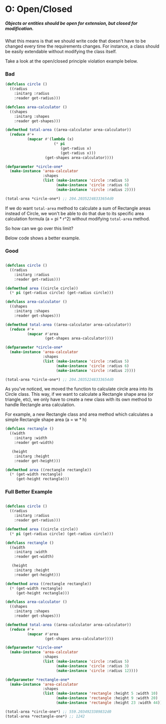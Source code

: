 # O: Open/Closed

##### Objects or entities should be open for extension, but closed for modification.

What this means is that we should write code that doesn't have to be changed every time the requirements changes. For instance, a class should be easily extendable without modifying the class itself.

Take a look at the open/closed principle violation example below.

### Bad

```lisp
(defclass circle ()
  ((radius
    :initarg :radius
    :reader get-radius)))

(defclass area-calculator ()
  ((shapes
    :initarg :shapes
    :reader get-shapes)))

(defmethod total-area ((area-calculator area-calculator))
  (reduce #'+
          (mapcar #'(lambda (x)
                      (* pi
                         (get-radius x)
                         (get-radius x)))
                  (get-shapes area-calculator))))

(defparameter *circle-one*
  (make-instance 'area-calculator
                 :shapes
                 (list (make-instance 'circle :radius 5)
                       (make-instance 'circle :radius 6)
                       (make-instance 'circle :radius 2))))

(total-area *circle-one*) ;; 204.20352248333654d0
```

If we do want `total-area` method to calculate a sum of Rectangle areas instead of Circle, we won't be able to do that due to its specific area calculation formula \(a = pi \* r^2\) without modifying `total-area` method.

So how can we go over this limit?

Below code shows a better example.

### Good

```lisp

(defclass circle ()
  ((radius
    :initarg :radius
    :reader get-radius)))

(defmethod area ((circle circle))
  (* pi (get-radius circle) (get-radius circle)))

(defclass area-calculator ()
  ((shapes
    :initarg :shapes
    :reader get-shapes)))

(defmethod total-area ((area-calculator area-calculator))
  (reduce #'+
          (mapcar #'area
                  (get-shapes area-calculator))))

(defparameter *circle-one*
  (make-instance 'area-calculator
                 :shapes
                 (list (make-instance 'circle :radius 5)
                       (make-instance 'circle :radius 6)
                       (make-instance 'circle :radius 2))))

(total-area *circle-one*) ;; 204.20352248333654d0
```

As you've noticed, we moved the function to calculate circle area into its Circle class. This way, if we want to calculate a Rectangle shape area \(or triangle, etc\), we only have to create a new class with its own method to handle Rectangle area calculation.

For example, a new Rectangle class and area method which calculates a simple Rectangle shape area \(a = w \* h\)

```lisp
(defclass rectangle ()
  ((width
    :initarg :width
    :reader get-width)

   (height
    :initarg :height
    :reader get-height)))

(defmethod area ((rectangle rectangle))
  (* (get-width rectangle)
     (get-height rectangle)))
```

### Full Better Example

```lisp

(defclass circle ()
  ((radius
    :initarg :radius
    :reader get-radius)))

(defmethod area ((circle circle))
  (* pi (get-radius circle) (get-radius circle)))

(defclass rectangle ()
  ((width
    :initarg :width
    :reader get-width)

   (height
    :initarg :height
    :reader get-height)))

(defmethod area ((rectangle rectangle))
  (* (get-width rectangle)
     (get-height rectangle)))

(defclass area-calculator ()
  ((shapes
    :initarg :shapes
    :reader get-shapes)))

(defmethod total-area ((area-calculator area-calculator))
  (reduce #'+
          (mapcar #'area
                  (get-shapes area-calculator))))

(defparameter *circle-one*
  (make-instance 'area-calculator
                 :shapes
                 (list (make-instance 'circle :radius 5)
                       (make-instance 'circle :radius 3)
                       (make-instance 'circle :radius 12))))

(defparameter *rectangle-one*
  (make-instance 'area-calculator
                 :shapes
                 (list (make-instance 'rectangle :height 5 :width 10)
                       (make-instance 'rectangle :height 9 :width 20)
                       (make-instance 'rectangle :height 23 :width 44))))

(total-area *circle-one*) ;; 559.2034923389832d0
(total-area *rectangle-one*) ;; 1242
```



